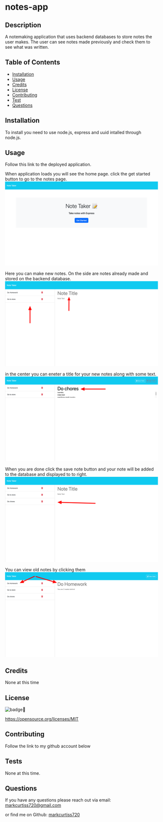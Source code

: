 # notes-app

## Description

A notemaking application that uses backend databases to store notes the user makes. The user can see notes made previously and check them to see what was written.

## Table of Contents

- [Installation](#installation)
- [Usage](#usage)
- [Credits](#credits)
- [License](#license)
- [Contributing](#Contributing)
- [Test](#Tests)
- [Questions](#Questions)

## Installation

To install you need to use node.js, express and uuid intalled through node.js.

## Usage

Follow this link to the deployed application.

When application loads you will see the home page. click the get started button to go to the notes page.
![Homepage](./public/assets/images/Note-Taker-homepage.png)

Here you can make new notes. On the side are notes already made and stored on the backend database.
![Notepage](./public/assets/images/Take-Notes.png)

in the center you can eneter a title for your new notes along with some text.
![Making a new note](./public/assets/images/Make-Note.png)

When you are done click the save note button and your note will be added to the database and displayed to to right.
![New note saved](./public/assets/images/New-Note-Saved.png)

You can view old notes by clicking them
![View older notes](./public/assets/images/View-Old-Note.png)

## Credits

None at this time

## License
    
  ![badge](https://img.shields.io/badge/license-MIT-brightgreen)

  https://opensource.org/licenses/MIT


## Contributing

Follow the link to my github account below

## Tests

None at this time.


## Questions

If you have any questions please reach out via email: markcurtiss720@gmail.com

or find me on Github: [markcurtiss720](https://github.com/markcurtiss720)

